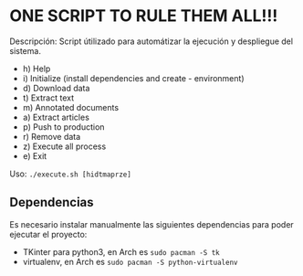 # ONE SCRIPT TO RULE THEM ALL!!!

Descripción: Script útilizado para automátizar la ejecución y despliegue del sistema.

- h) Help
- i) Initialize (install dependencies and create - environment)
- d) Download data
- t) Extract text
- m) Annotated documents
- a) Extract articles
- p) Push to production
- r) Remove data
- z) Execute all process
- e) Exit

Uso: `./execute.sh [hidtmaprze]`

## Dependencias

Es necesario instalar manualmente las siguientes dependencias para poder ejecutar el proyecto:

- TKinter para python3, en Arch es `sudo pacman -S tk`
- virtualenv, en Arch es `sudo pacman -S python-virtualenv`
